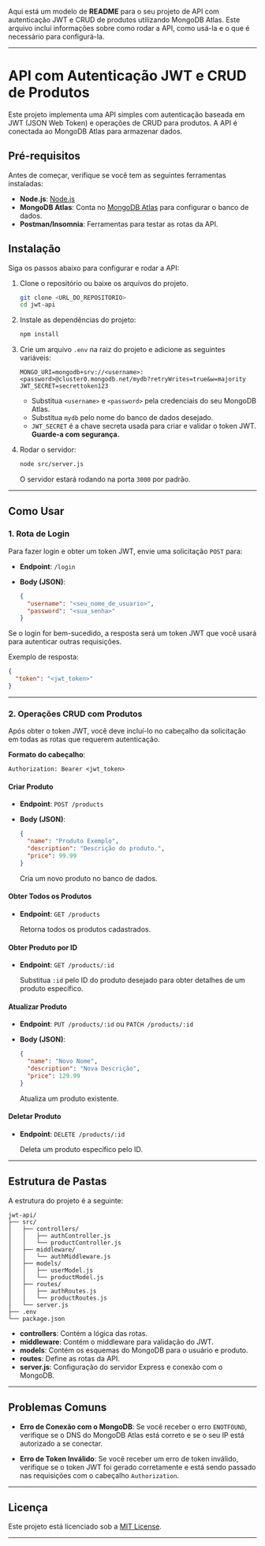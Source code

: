 Aqui está um modelo de **README** para o seu projeto de API com autenticação JWT e CRUD de produtos utilizando MongoDB Atlas. Este arquivo inclui informações sobre como rodar a API, como usá-la e o que é necessário para configurá-la.

---

# API com Autenticação JWT e CRUD de Produtos

Este projeto implementa uma API simples com autenticação baseada em JWT (JSON Web Token) e operações de CRUD para produtos. A API é conectada ao MongoDB Atlas para armazenar dados.

## Pré-requisitos

Antes de começar, verifique se você tem as seguintes ferramentas instaladas:

- **Node.js**: [Node.js](https://nodejs.org/)
- **MongoDB Atlas**: Conta no [MongoDB Atlas](https://www.mongodb.com/cloud/atlas) para configurar o banco de dados.
- **Postman/Insomnia**: Ferramentas para testar as rotas da API.

## Instalação

Siga os passos abaixo para configurar e rodar a API:

1. Clone o repositório ou baixe os arquivos do projeto.

   ```bash
   git clone <URL_DO_REPOSITORIO>
   cd jwt-api
   ```

2. Instale as dependências do projeto:

   ```bash
   npm install
   ```

3. Crie um arquivo `.env` na raiz do projeto e adicione as seguintes variáveis:

   ```env
   MONGO_URI=mongodb+srv://<username>:<password>@cluster0.mongodb.net/mydb?retryWrites=true&w=majority
   JWT_SECRET=secrettoken123
   ```

   - Substitua `<username>` e `<password>` pela credenciais do seu MongoDB Atlas.
   - Substitua `mydb` pelo nome do banco de dados desejado.
   - `JWT_SECRET` é a chave secreta usada para criar e validar o token JWT. **Guarde-a com segurança.**

4. Rodar o servidor:

   ```bash
   node src/server.js
   ```

   O servidor estará rodando na porta `3000` por padrão.

---

## Como Usar

### 1. **Rota de Login**

Para fazer login e obter um token JWT, envie uma solicitação `POST` para:

- **Endpoint**: `/login`
- **Body (JSON)**:

   ```json
   {
     "username": "<seu_nome_de_usuario>",
     "password": "<sua_senha>"
   }
   ```

Se o login for bem-sucedido, a resposta será um token JWT que você usará para autenticar outras requisições.

Exemplo de resposta:

```json
{
  "token": "<jwt_token>"
}
```

---

### 2. **Operações CRUD com Produtos**

Após obter o token JWT, você deve incluí-lo no cabeçalho da solicitação em todas as rotas que requerem autenticação.

**Formato do cabeçalho**:

```text
Authorization: Bearer <jwt_token>
```

#### Criar Produto

- **Endpoint**: `POST /products`
- **Body (JSON)**:

   ```json
   {
     "name": "Produto Exemplo",
     "description": "Descrição do produto.",
     "price": 99.99
   }
   ```

   Cria um novo produto no banco de dados.

#### Obter Todos os Produtos

- **Endpoint**: `GET /products`

   Retorna todos os produtos cadastrados.

#### Obter Produto por ID

- **Endpoint**: `GET /products/:id`

   Substitua `:id` pelo ID do produto desejado para obter detalhes de um produto específico.

#### Atualizar Produto

- **Endpoint**: `PUT /products/:id` ou `PATCH /products/:id`
- **Body (JSON)**:

   ```json
   {
     "name": "Novo Nome",
     "description": "Nova Descrição",
     "price": 129.99
   }
   ```

   Atualiza um produto existente.

#### Deletar Produto

- **Endpoint**: `DELETE /products/:id`

   Deleta um produto específico pelo ID.

---

## Estrutura de Pastas

A estrutura do projeto é a seguinte:

```
jwt-api/
├── src/
│   ├── controllers/
│   │   ├── authController.js
│   │   └── productController.js
│   ├── middleware/
│   │   └── authMiddleware.js
│   ├── models/
│   │   ├── userModel.js
│   │   └── productModel.js
│   ├── routes/
│   │   ├── authRoutes.js
│   │   └── productRoutes.js
│   └── server.js
├── .env
└── package.json
```

- **controllers**: Contém a lógica das rotas.
- **middleware**: Contém o middleware para validação do JWT.
- **models**: Contém os esquemas do MongoDB para o usuário e produto.
- **routes**: Define as rotas da API.
- **server.js**: Configuração do servidor Express e conexão com o MongoDB.

---

## Problemas Comuns

- **Erro de Conexão com o MongoDB**: Se você receber o erro `ENOTFOUND`, verifique se o DNS do MongoDB Atlas está correto e se o seu IP está autorizado a se conectar.
  
- **Erro de Token Inválido**: Se você receber um erro de token inválido, verifique se o token JWT foi gerado corretamente e está sendo passado nas requisições com o cabeçalho `Authorization`.

---

## Licença

Este projeto está licenciado sob a [MIT License](LICENSE).

---